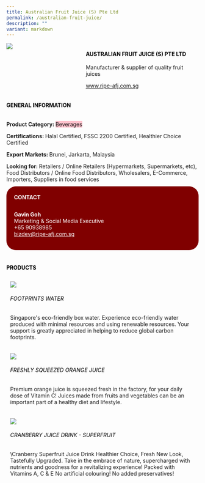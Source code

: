 ```yaml
---
title: Australian Fruit Juice (S) Pte Ltd
permalink: /australian-fruit-juice/
description: ""
variant: markdown
---
```

<div class="flex-paragraph"> 
<p style="text-transform: uppercase">
</p>
</div> 
<div class="flex-container" style="display: flex; flex-wrap: wrap;"> 
<div class="card sgds" style="flex: 1 1 40%; display: block;">
<img src="https://drive.google.com/uc?id=1rrRspxse4Ki-fycFb6lnEAXmF9L46f0Z&amp;export=download">
</div> 
<div class="card-sgds" style="flex: 1 1 58%; display: block; margin-left: 3px"> 
<h4 style="text-transform: uppercase; color: black;">
<b>Australian Fruit Juice (S) Pte ltd
</b>
</h4> 
<p>Manufacturer &amp; supplier of quality fruit juices
</p> 
<p>
<a href="http://www.ripe-afj.com.sg/" target="_blank">www.ripe-afj.com.sg
</a>
</p> 
</div> 
</div> 
<h4 style="text-transform: uppercase; color: black;">
<b>General Information
</b>
</h4> 
<div class="flex-container" style="display: flex; flex-wrap: wrap;"> 
<div class="card sgds" style="flex: 1 1 65%; display: block; align-self: stretch"> 
<div class="flex-paragraph"> 
<p>
<b>Product Category: 
</b>
<span style="background-color: pink; border-radius: 10 px;">Beverages
</span>
</p> 
<p>
<b>Certifications: 
</b>Halal Certified, FSSC 2200 Certified, Healthier Choice Certified
</p> 
<p>
<b>Export Markets: 
</b>Brunei, Jarkarta, Malaysia
</p> 
<p style="margin-bottom: 10px;">
<b>Looking for: 
</b>Retailers / Online Retailers (Hypermarkets, Supermarkets, etc), Food Distributors / Online Food Distributors, Wholesalers, E-Commerce, Importers, Suppliers in food services
</p> 
</div> 
</div> 
<div class="card sgds" style="flex: 1 1 35%; padding: 10px; display: block; background-color: maroon; border-radius: 25px; align-self: center;"> 
<h4 style="color: white; margin-top: 10px; margin-left: 10px;">CONTACT
</h4> 
<div class="flex-paragraph"> 
<p style="padding: 10px; color: white;">
<b>Gavin Goh
</b>
<br>Marketing &amp; Social Media Executive
<br>+65 90938985
<br>
<a href="mailto:bizdev@ripe-afj.com.sg" style="color: white;">bizdev@ripe-afj.com.sg
</a>
</p> 
</div> 
</div> 
</div> 
<br> 
<h4 style="text-transform: uppercase; color: black;">
<b>products
</b>
</h4> 
<div style="display: flex; flex-wrap: wrap;"> 
<div class="card sgds" style="flex: 1 1 47%; margin: 10px; display: block;"> 
<div class="flex-image" style="display: block;">
<img src="https://drive.google.com/uc?id=18zsOoteB9GJTqxeIA7LqiCagkd084EUr&amp;export=download">
</div> 
<div class="flex-paragraph"> 
<h6 style="text-transform: uppercase; color: black;">Footprints Water
</h6> 
<p>Singapore's eco-friendly box water. Experience eco-friendly water produced with minimal resources and using renewable resources. Your support is greatly appreciated in helping to reduce global carbon footprints. 
</p>
</div> 
</div> 
<div class="card sgds" style="flex: 1 1 47%; margin: 10px; display: block;"> 
<div class="flex-image" style="display: block;">
<img src="https://drive.google.com/uc?id=1wGzwut-Xoldycc4Zon0yiQtCMHgoosYy&amp;export=download">
</div> 
<div class="flex-paragraph"> 
<h6 style="text-transform: uppercase; color: black;"> Freshly squeezed orange juice
</h6> 
<p>Premium orange juice is squeezed fresh in the factory, for your daily dose of Vitamin C! Juices made from fruits and vegetables can be an important part of a healthy diet and lifestyle. 
</p>
</div> 
</div> 
<div class="card sgds" style="flex: 1 1 47%; margin: 10px; display: block;"> 
<div class="flex-image" style="display: block;">
<img src="https://drive.google.com/uc?id=16-EGIFJaEH4iCu45r3thDCK12PCYbXQh&amp;export=download">
</div> 
<div class="flex-paragraph"> 
<h6 style="text-transform: uppercase; color: black;">Cranberry Juice Drink - Superfruit
</h6> 
<p>\Cranberry Superfruit Juice Drink Healthier Choice, Fresh New Look, Tastefully Upgraded. Take in the embrace of nature, supercharged with nutrients and goodness for a revitalizing experience! Packed with Vitamins A, C &amp; E No artificial colouring! No added preservatives! 
</p>
</div> 
</div> 
</div>